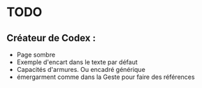 # TODO

## Créateur de Codex :

- Page sombre
- Exemple d'encart dans le texte par défaut
- Capacités d'armures. Ou encadré générique
- émergarment comme dans la Geste pour faire des références

